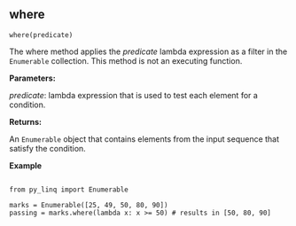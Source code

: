 ## where

`where(predicate)`

The where method applies the _predicate_ lambda expression as a filter in the `Enumerable` collection. This method is not an executing function.

**Parameters:**

_predicate_: lambda expression that is used to test each element for a condition.

**Returns:**

An `Enumerable` object that contains elements from the input sequence that satisfy the condition.

**Example**

<pre><code>
from py_linq import Enumerable

marks = Enumerable([25, 49, 50, 80, 90])
passing = marks.where(lambda x: x >= 50) # results in [50, 80, 90]
</code></pre>